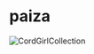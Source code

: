 # paiza
![CordGirlCollection](https://github.com/itc-n23022/paiza/assets/131750418/53d2df50-cb3c-49f1-803f-2350c8009d59)
